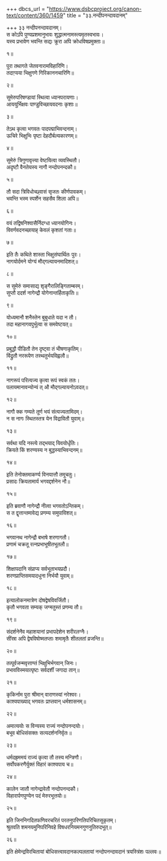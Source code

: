 +++
dbcs_url = "https://www.dsbcproject.org/canon-text/content/360/1459"
title = "३३.नन्दीपनन्दावदानम्"

+++
३३ नन्दीपनन्दावदानम्।  
स कोऽपि पुण्यप्रशमानुभावः 
शुद्धात्मनामस्त्यमृतस्वभावः।  
यस्य प्रभावेण भवन्ति सद्यः 
क्रूरा अपि क्रोधविषप्रमुक्ताः॥

१॥

पुरा तथागते जेतवनारामविहारिणि।  
तदाग़्यया भिक्षुगणे गिरिकाननचारिणि॥

२॥

सुमेरुपरिषण्डायां स्थित्वा ध्यानपरायणाः।  
आययुर्भिक्षवः पाण्डुविच्छायवदनाः कृशाः॥

३॥

तेऽथ कृत्वा भगवतः पादपद्माभिवन्दनाम्।  
ऊचिरे भिक्षुभिः पृष्टा देहदौर्बल्यकारणम्॥

४॥

सुमेरुं त्रिगुणावृत्त्या वेष्टयित्वा व्यवस्थितौ।  
अदृष्टौ वैनतेयस्य नागौ नन्दोपनन्दकौ॥

५॥

तौ सदा त्रिविधोच्छ्वासं सृजतः कीर्णपावकम्।  
भवन्ति भस्म स्पर्शेन सहसैव शिला अपि॥

६॥

वयं तद्विषनिश्वासैर्निदग्धा ध्यानयोगिनः।  
विवर्णवदनच्छायाह् केवलं कृशतां गताः॥

७॥

इति तैः कथिते शास्ता भिक्षुसंघार्थितः पुरः।  
नागयोर्दमने योग्यं मौद्गल्यायनमादिशत्॥

८॥

स सुमेरुं समासाद्य शृङ्गैरालिङ्गिताम्बरम्।  
सुप्तौ ददर्श नागेन्द्रौ योगेनान्तर्हिताकृतिः॥

९॥

योध्यमानौ शनैस्तेन बुबुधाते यदा न तौ।  
तदा महानागवपुर्भूत्वा स समवेष्टयत्॥

१०॥

प्रबुद्धौ पीडितौ तेन दृष्ट्वा तं भीषणाकृतिम्।  
विंद्रुतौ नररूपेण तस्थतुर्भयविह्वलौ॥

११॥

नागरूपं परित्यज्य कृत्वा रूपं स्वकं ततः।  
पलायमानावन्योन्यं त् औ मौद्गल्यायनोऽवदत्॥

१२॥

नागौ क्क गम्यते तूर्ण भयं संत्यज्यतामिदम्।  
न स नागः स्थितस्तत्र येन विद्रावितौ युवाम्॥

१३॥

सर्वथा यदि नस्त्ये तद्भयाद् यिवयोर्धृतिः।  
क्रियते किं शरण्यस्य न बुद्धस्याभिवन्दनम्॥

१४॥

इति तेनोक्तमाकर्ण्य विनयात्तौ तमूचतुः।  
प्रसादः क्रियतामार्य भगवद्दर्शनेन नौ॥

१५॥

इति ब्रवाणौ नागेन्द्रौ नीत्वा भगवतोऽन्तिकम्।  
स त द्वृत्तान्तमावेद्य प्रणम्य समुपाविशत्॥

१६॥

भगवानथ नागेन्द्रौ बभाषे शरणागतौ।  
प्रणामं चक्रतू रत्नप्रभाभूषीतभूतलौ॥

१७॥

शिक्षापदानि संप्राप्य सर्वभूताभयप्रदौ।  
शरणप्राप्तिसमयादधुना निर्भयौ युवाम्॥

१८॥

इत्यालोकनमात्रेण दोषद्वेषविवर्जितौ।  
कृतौ भगवता सम्यक् जग्मतुस्तं प्रणम्य तौ॥

१९॥

संदर्शनेनैव महाशयानां 
प्रभापदेशेन शरीरलग्नैः।  
सींस्रा अपि द्वेषविषोष्मतप्ताः 
शमामृतैः शीतलतां व्रजन्ति॥

२०॥

तत्पूर्वजन्मवृत्ताण्तं भिक्षुभिर्भगवान् जिनः।  
प्रभावविस्मयात्पृष्टः सर्वदर्शी जगादा तान्॥

२१॥

कृकिर्नाम पुरा श्रीमान् वाराणस्यां नरेश्वरः।  
काश्यपाख्याद् भगवतः प्राप्तवान् धर्मशासनम्॥

२२॥

अमात्ययोः स विन्यस्य राज्यं नन्दोपनन्दयोः।  
बभूव बोधिसंसक्तः सत्यदर्शननिर्वृतः॥

२३॥

धर्मदह्र्ममयं राज्यं कृत्वा तौ तस्य मन्त्रिणौ।  
सर्वोपकरणैर्युक्तं विहारं काश्यपाय च॥

२४॥

कालेन जातौ नागेन्द्रावेतौ नन्दोपनन्दकौ।  
विहारार्पणपुण्येन पदं मेरुरभूत्तयोः॥

२५॥

इति  जिननिगदितफणिवरचरितं 
परतनुपरिणतिपरिचितसुकृतम्।  
श्रुतवति शमनयमुनिपरिनिवहे 
विषधरनियमनगुणनुतिरुदभूत्॥

२६॥

इति क्षेमेन्द्रविरचितायां बोधिसत्त्वावदानकल्पलतायां 
नन्दोपनन्दावदानं त्रयस्त्रिंशः पल्लवः॥

